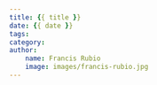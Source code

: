 ```yaml
---
title: {{ title }}
date: {{ date }}
tags:
category:
author: 
    name: Francis Rubio
    image: images/francis-rubio.jpg
---
```

